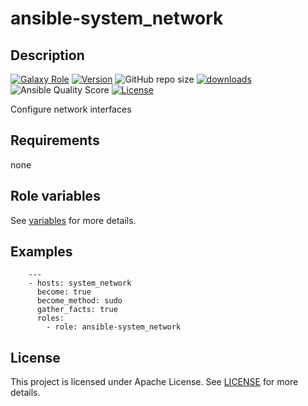 # ansible-system_network

## Description

[![Galaxy Role](https://img.shields.io/badge/galaxy-system_network-purple?style=flat)](https://galaxy.ansible.com/lotusnoir/system_network)
[![Version](https://img.shields.io/github/release/lotusnoir/ansible-system_network.svg)](https://github.com/lotusnoir/ansible-system_network/releases/latest)
![GitHub repo size](https://img.shields.io/github/repo-size/lotusnoir/ansible-system_network?color=orange&style=flat)
[![downloads](https://img.shields.io/ansible/role/d/56951)](https://galaxy.ansible.com/lotusnoir/system_network)
![Ansible Quality Score](https://img.shields.io/ansible/quality/56951)
[![License](https://img.shields.io/badge/license-Apache--2.0-brightgreen?style=flat)](https://opensource.org/licenses/Apache-2.0)

Configure network interfaces

## Requirements

none

## Role variables

See [variables](/defaults/main.yml) for more details.

## Examples

        ---
        - hosts: system_network
          become: true
          become_method: sudo
          gather_facts: true
          roles:
            - role: ansible-system_network


## License

This project is licensed under Apache License. See [LICENSE](/LICENSE) for more details.

